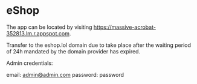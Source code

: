 # eShop

The app can be located by visiting https://massive-acrobat-352813.lm.r.appspot.com. 

Transfer to the eshop.lol domain due to take place after the waiting period of 24h mandated
by the domain provider has expired.

Admin credentials:

email: admin@admin.com
password: password
